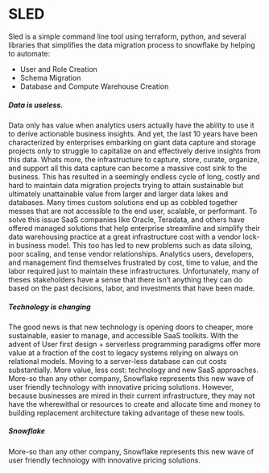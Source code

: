 # SLED
Sled is a simple command line tool using terraform, python, and several libraries that simplifies the data migration process to snowflake by helping to automate:

- User and Role Creation
- Schema Migration
- Database and Compute Warehouse Creation


##### Data is useless. 
Data only has value when analytics users actually have the ability to use it to derive actionable business insights. And yet, the last 10 years have been characterized by enterprises embarking on giant data capture and storage projects only to struggle to capitalize on and effectively derive insights from this data.  Whats more, the infrastructure to capture, store, curate, organize, and support all this data capture can become a massive cost sink to the business. This has resulted in a seemingly endless cycle of long, costly and hard to maintain data migration projects trying to attain sustainable but ultimately unattainable value from larger and larger data lakes and databases. Many times custom solutions end up as cobbled together messes that are not accessible to the end user, scalable, or performant. To solve this issue SaaS companies like Oracle, Teradata, and others have offered managed solutions that help enterprise streamline and simplify their data warehousing practice at a great infrastructure cost with a vendor lock-in business model. This too has led to new problems such as data siloing, poor scaling, and tense vendor relationships. Analytics users, developers, and management find themselves frustrated by cost, time to value, and the labor required just to maintain these infrastructures. Unfortunately, many of theses stakeholders have a sense that there isn’t anything they can do based on the past decisions, labor, and investments that have been made.

##### Technology is changing
The good news is that new technology is opening doors to cheaper, more sustainable, easier to manage, and accessible SaaS toolkits. With the advent of User first design + serverless programming paradigms offer more value at a fraction of the cost to legacy systems relying on always on relational models. Moving to a server-less database can cut costs substantially. More value, less cost: technology and new SaaS approaches. More-so than any other company, Snowflake represents this new wave of user friendly technology with innovative pricing solutions. However, because businesses are mired in their current infrastructure, they may not have the wherewithal or resources to create and allocate time and money to building replacement architecture taking advantage of these new tools. 

##### Snowflake
More-so than any other company, Snowflake represents this new wave of user friendly technology with innovative pricing solutions.
